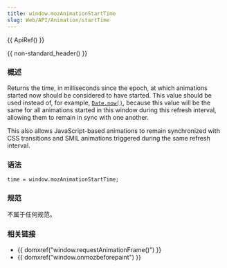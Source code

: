 ```yaml
---
title: window.mozAnimationStartTime
slug: Web/API/Animation/startTime
---
```

{{ ApiRef() }}

{{ non-standard_header() }}

### 概述

Returns the time, in milliseconds since the epoch, at which animations started now should be considered to have started. This value should be used instead of, for example, [`Date.now()`](/zh-CN/JavaScript/Reference/Global_Objects/Date/now), because this value will be the same for all animations started in this window during this refresh interval, allowing them to remain in sync with one another.

This also allows JavaScript-based animations to remain synchronized with CSS transitions and SMIL animations triggered during the same refresh interval.

### 语法

```plain
time = window.mozAnimationStartTime;
```

### 规范

不属于任何规范。

### 相关链接

- {{ domxref("window.requestAnimationFrame()") }}
- {{ domxref("window.onmozbeforepaint") }}
